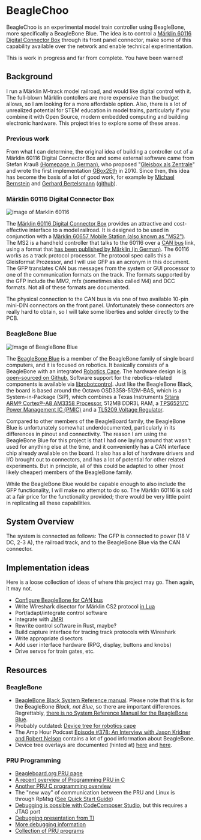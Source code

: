 # BeagleChoo
BeagleChoo is an experimental model train controller using BeagleBone, more specifically a BeagleBone Blue. The idea is to
control a [Märklin 60116 Digital Connector Box](https://www.maerklin.de/en/products/details/article/60116/) through its 
front panel connector, make some of this capability available over the network and enable technical experimentation.

This is work in progress and far from complete. You have been warned!

## Background

I run a Märklin M-track model railroad, and would like digital control with it. The full-blown 
Märklin contollers are more expensive than the budget allows, so I am looking for a more
affordable option. Also, there is a lot of unrealized potential for STEM education in model
trains, particularly if you combine it with Open Source, modern embedded computing and 
building electronic hardware. This project tries to explore some of these areas.

### Previous work

From what I can determine, the original idea of building a controller out of a Märklin 60116 Digital Connector Box
and some external software came from Stefan Krauß [(Homepage in German)](http://www.skrauss.de/modellbahn/index.html),
who proposed "[Gleisbox als Zentrale](http://www.skrauss.de/modellbahn/gbox.html)" and wrote the first 
implementation [GBox2Eth](http://www.skrauss.de/modellbahn/gbox2eth_bin.html)
in 2010. Since then, this idea has become the basis of a lot of good work,
for example by [Michael Bernstein](http://mbernstein.de/modellbahn/can/index.htm) and
[Gerhard Bertelsmann](http://lnxpps.de/bpi/) ([github](https://github.com/GBert/railroad)).


### Märklin 60116 Digital Connector Box

![image of Marklin 60116](https://static.maerklin.de/damcontent/17/17/1717b7e0d1a0ffddbdaf73d730107b291524290466.jpg)

The [Märklin 60116 Digital Connector Box](https://www.maerklin.de/en/products/details/article/60116/) 
provides an attractive and cost-effective interface to a model railroad. It is designed 
to be used in conjunction with a [Märklin 60657 Mobile Station (also known as "MS2")](https://www.maerklin.de/en/products/details/article/60657).
The MS2 is a handheld controller that talks to the 60116 over a [CAN bus](https://en.wikipedia.org/wiki/CAN_bus) link, using a format that
[has been published by Märklin (in German)](https://www.maerklin.de/fileadmin/media/service/software-updates/cs2CAN-Protokoll-2_0.pdf).
The 60116 works as a track protocol processor. The protocol spec calls this a Gleisformat Prozessor,
and I will use GFP as an acronym in this document. The GFP translates CAN bus messages from the
system or GUI processor to one of the communication formats on the track. The formats supported by
the GFP include the MM2, mfx (sometimes also called M4) and DCC formats. Not all of these formats
are documented.

The physical connection to the CAN bus is via one of two available 10-pin mini-DIN connectors
on the front panel. Unfortunately these connectors are really hard to obtain, so I will take
some liberties and solder directly to the PCB.

### BeagleBone Blue
![Image of BeagleBone Blue](https://beagleboard.org/static/images/250px/beagle-blue-pck.png)

The [BeagleBone Blue](http://beagleboard.org/blue) is a member of the BeagleBone family of single board 
computers, and it is focused on robotics. It basically consists of a BeagleBone with an integrated
[Robotics Cape](https://beagleboard.org/capes#robotics). 
The hardware design is [is open-sourced on Github.](https://github.com/beagleboard/beaglebone-blue)
Software support for the rebotics-related
components is available via [librobotcontrol](https://github.com/StrawsonDesign/librobotcontrol).
Just like the BeagleBone Black, the board is based around the Octavo OSD3358-512M-BAS, 
which is a System-in-Package (SiP), which combines a 
Texas Instruments [Sitara ARM® Cortex®-A8 AM3358 Processor](http://www.ti.com/processors/sitara-arm/am335x-cortex-a8/overview.html),
512MB DDR3L RAM, 
a [TPS65217C Power Management IC (PMIC)](https://www.ti.com/product/TPS65217) 
and a [TL5209 Voltage Regulator](https://www.ti.com/product/TL5209).

Compared to other members of the BeagleBoard family, the BeagleBone Blue is unfortunately somewhat 
underdocumented, particularly in its differences in pinout and connectivity. The reason I am 
using the BeagleBone Blue for this project is that I had one laying around that wasn't used for
anything else at the time, and it conveniently has a CAN interface chip already available 
on the board. It also has a lot of hardware drivers and I/O brought out to connectors, and has
a lot of potential for other related experiments. But in principle, all of this could be adapted
to other (most likely cheaper) members of the BeagleBone family.

While the BeagleBone Blue would be capable enough to also include the GFP functionality,
I will make no attempt to do so. The Märklin 60116 is sold at a fair price for the functionality
provided; there would be very little point in replicating all these capabilities. 

## System Overview
The system is connected as follows: The GFP is connected to power (18 V DC, 2-3 A), the railroad track,
and to the BeagleBone Blue via the CAN connector.

## Implementation ideas

Here is a loose collection of ideas of where this project may go. Then again, it may not.
* [Configure BeagleBone for CAN bus](CAN/README.md)
* Write Wireshark disector for Märklin CS2 protocol [in Lua](https://wiki.wireshark.org/Lua)
* Port/adapt/integrate control software
* Integrate with [JMRI]()
* Rewrite control software in Rust, maybe?
* Build capture interface for tracing track protocols with Wireshark
* Write appropriate disectors
* Add user interface hardware (RPG, display, buttons and knobs)
* Drive servos for train gates, etc. 

## Resources
### BeagleBone
* [BeagleBone Black System Reference manual](https://github.com/beagleboard/beaglebone-black/wiki/System-Reference-Manual0). 
Please note that this is for the BeagleBone _Black, not Blue_, so there are important differences.
Regrettably, [there is no System Reference Manual for the BeagleBone Blue](https://github.com/beagleboard/beaglebone-blue/wiki/System-Reference-Manual).
* Probably outdated: [Device tree for robotics cape](https://github.com/StrawsonDesign/librobotcontrol/blob/master/device_tree/dtb-4.14-ti/am335x-boneblue.dts)
* The Amp Hour Podcast [Episode #378: An Interview with Jason Kridner and Robert Nelson](https://theamphour.com/378-an-interview-with-jason-kridner-and-robert-nelson/)
contains a lot of good information about BeagleBone.
* Device tree overlays are documented (hinted at) 
[here](https://elinux.org/Beagleboard:BeagleBoneBlack_Debian#U-Boot_Overlays)
and 
[here](https://github.com/RobertCNelson/bb.org-overlays).


### PRU Programming
* [Beagleboard.org PRU page](http://beagleboard.org/pru)
* [A recent overview of Programming PRU in C](https://www.element14.com/community/community/designcenter/single-board-computers/next-genbeaglebone/blog/2019/05/14/coding-for-the-beaglebone-pru-with-c-in-2019)
* [Another PRU C programming overview](http://www.righto.com/2016/09/how-to-run-c-programs-on-beaglebones.html)
* The "new way" of communication between the PRU and Linux is through RpMsg ([See Quick Start Guide](https://processors.wiki.ti.com/index.php/RPMsg_Quick_Start_Guide))
* [Debugging is possible with CodeComposer Studio](http://software-dl.ti.com/ccs/esd/documents/users_guide/ccs_debug-main.html#configuring-the-debugger), but this requires a JTAG port
* [Debugging presentation from TI](https://training.ti.com/system/files/docs/debug_pru_using_ccs_slides.pdf)
* [More debugging information](https://www.element14.com/community/community/designcenter/single-board-computers/next-genbeaglebone/blog/2019/05/18/debugging-the-beaglebone-pru-in-ccs)
* [Collection of PRU programs](https://processors.wiki.ti.com/index.php/PRU_Projects)
